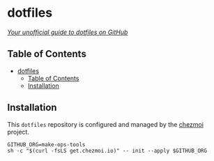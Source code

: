 # dotfiles

_[Your unofficial guide to dotfiles on GitHub](https://dotfiles.github.io/)_

## Table of Contents

- [dotfiles](#dotfiles)
  - [Table of Contents](#table-of-contents)
  - [Installation](#installation)

## Installation

This `dotfiles` repository is configured and managed by the [chezmoi](https://www.chezmoi.io/) project.

```shell
GITHUB_ORG=make-ops-tools
sh -c "$(curl -fsLS get.chezmoi.io)" -- init --apply $GITHUB_ORG
```

